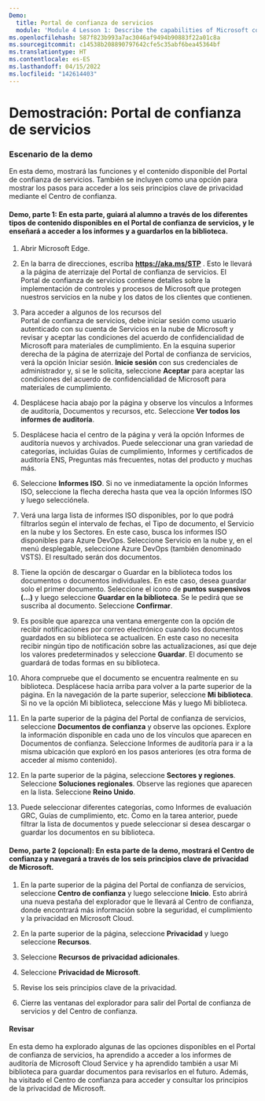 ```yaml
---
Demo:
  title: Portal de confianza de servicios
  module: 'Module 4 Lesson 1: Describe the capabilities of Microsoft compliance solutions: Describe the compliance management capabilities of Microsoft'
ms.openlocfilehash: 587f823b993a7ac3046af9494b90883f22a01c8a
ms.sourcegitcommit: c14538b208890797642cfe5c35abf6bea45364bf
ms.translationtype: HT
ms.contentlocale: es-ES
ms.lasthandoff: 04/15/2022
ms.locfileid: "142614403"
---
```

# <a name="demo-service-trust-portal"></a>Demostración: Portal de confianza de servicios

### <a name="demo-scenario"></a>Escenario de la demo

En esta demo, mostrará las funciones y el contenido disponible del Portal de confianza de servicios. También se incluyen como una opción para mostrar los pasos para acceder a los seis principios clave de privacidad mediante el Centro de confianza.

#### <a name="demo-part-1-in-this-part-you-will-walk-the-learner-through-the-different-types-of-content-available-on-the-service-trust-portal-how-to-access-reports-and-how-to-save-reports-to-your-library"></a>Demo, parte 1: En esta parte, guiará al alumno a través de los diferentes tipos de contenido disponibles en el Portal de confianza de servicios, y le enseñará a acceder a los informes y a guardarlos en la biblioteca. 

1. Abrir Microsoft Edge.

1. En la barra de direcciones, escriba **https://aka.ms/STP** .  Esto le llevará a la página de aterrizaje del Portal de confianza de servicios. El Portal de confianza de servicios contiene detalles sobre la implementación de controles y procesos de Microsoft que protegen nuestros servicios en la nube y los datos de los clientes que contienen. 

1. Para acceder a algunos de los recursos del Portal de confianza de servicios, debe iniciar sesión como usuario autenticado con su cuenta de Servicios en la nube de Microsoft y revisar y aceptar las condiciones del acuerdo de confidencialidad de Microsoft para materiales de cumplimiento. En la esquina superior derecha de la página de aterrizaje del Portal de confianza de servicios, verá la opción Iniciar sesión.  **Inicie sesión** con sus credenciales de administrador y, si se le solicita, seleccione **Aceptar** para aceptar las condiciones del acuerdo de confidencialidad de Microsoft para materiales de cumplimiento.

1. Desplácese hacia abajo por la página y observe los vínculos a Informes de auditoría, Documentos y recursos, etc.  Seleccione **Ver todos los informes de auditoría**.

1. Desplácese hacia el centro de la página y verá la opción Informes de auditoría nuevos y archivados.  Puede seleccionar una gran variedad de categorías, incluidas Guías de cumplimiento, Informes y certificados de auditoría ENS, Preguntas más frecuentes, notas del producto y muchas más.

1. Seleccione **Informes ISO**.  Si no ve inmediatamente la opción Informes ISO, seleccione la flecha derecha hasta que vea la opción Informes ISO y luego selecciónela.

1. Verá una larga lista de informes ISO disponibles, por lo que podrá filtrarlos según el intervalo de fechas, el Tipo de documento, el Servicio en la nube y los Sectores.  En este caso, busca los informes ISO disponibles para Azure DevOps.  Seleccione Servicio en la nube y, en el menú desplegable, seleccione Azure DevOps (también denominado VSTS).  El resultado serán dos documentos.

1. Tiene la opción de descargar o Guardar en la biblioteca todos los documentos o documentos individuales.  En este caso, desea guardar solo el primer documento.  Seleccione el icono de **puntos suspensivos (...)** y luego seleccione **Guardar en la biblioteca**.  Se le pedirá que se suscriba al documento. Seleccione **Confirmar**.

1. Es posible que aparezca una ventana emergente con la opción de recibir notificaciones por correo electrónico cuando los documentos guardados en su biblioteca se actualicen.  En este caso no necesita recibir ningún tipo de notificación sobre las actualizaciones, así que deje los valores predeterminados y seleccione **Guardar**.  El documento se guardará de todas formas en su biblioteca.

1. Ahora compruebe que el documento se encuentra realmente en su biblioteca. Desplácese hacia arriba para volver a la parte superior de la página. En la navegación de la parte superior, seleccione **Mi biblioteca**.  Si no ve la opción Mi biblioteca, seleccione Más y luego Mi biblioteca.

1. En la parte superior de la página del Portal de confianza de servicios, seleccione **Documentos de confianza** y observe las opciones. Explore la información disponible en cada uno de los vínculos que aparecen en Documentos de confianza. Seleccione Informes de auditoría para ir a la misma ubicación que exploró en los pasos anteriores (es otra forma de acceder al mismo contenido).  

1. En la parte superior de la página, seleccione **Sectores y regiones**.  Seleccione **Soluciones regionales**. Observe las regiones que aparecen en la lista.  Seleccione **Reino Unido**.  

1. Puede seleccionar diferentes categorías,  como Informes de evaluación GRC, Guías de cumplimiento, etc.  Como en la tarea anterior, puede filtrar la lista de documentos y puede seleccionar si desea descargar o guardar los documentos en su biblioteca.

#### <a name="demo-part-2-optional-in-this-part-of-the-demo-you-will-show-the-trust-center-and-navigate-to-microsofts-six-key-privacy-principles"></a>Demo, parte 2 (opcional): En esta parte de la demo, mostrará el Centro de confianza y navegará a través de los seis principios clave de privacidad de Microsoft.

1. En la parte superior de la página del Portal de confianza de servicios, seleccione **Centro de confianza** y luego seleccione **Inicio**. Esto abrirá una nueva pestaña del explorador que le llevará al Centro de confianza, donde encontrará más información sobre la seguridad, el cumplimiento y la privacidad en Microsoft Cloud.

1. En la parte superior de la página, seleccione **Privacidad** y luego seleccione **Recursos**.

1. Seleccione **Recursos de privacidad adicionales**.

1. Seleccione **Privacidad de Microsoft**.

1. Revise los seis principios clave de la privacidad.

1. Cierre las ventanas del explorador para salir del Portal de confianza de servicios y del Centro de confianza.

#### <a name="review"></a>Revisar

En esta demo ha explorado algunas de las opciones disponibles en el Portal de confianza de servicios, ha aprendido a acceder a los informes de auditoría de Microsoft Cloud Service y ha aprendido también a usar Mi biblioteca para guardar documentos para revisarlos en el futuro.  Además, ha visitado el Centro de confianza para acceder y consultar los principios de la privacidad de Microsoft.
